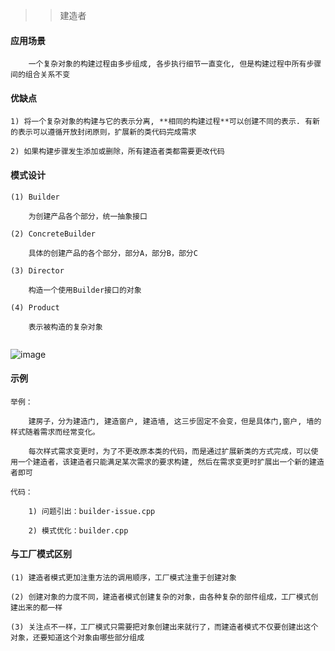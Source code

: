 >> 建造者

#### 应用场景

```
    一个复杂对象的构建过程由多步组成, 各步执行细节一直变化, 但是构建过程中所有步骤间的组合关系不变
```

#### 优缺点

    1) 将一个复杂对象的构建与它的表示分离, **相同的构建过程**可以创建不同的表示. 有新的表示可以遵循开放封闭原则，扩展新的类代码完成需求
    
    2) 如果构建步骤发生添加或删除，所有建造者类都需要更改代码

#### 模式设计

```
(1) Builder

    为创建产品各个部分，统一抽象接口
    
(2) ConcreteBuilder

    具体的创建产品的各个部分，部分A，部分B，部分C
    
(3) Director

    构造一个使用Builder接口的对象
    
(4) Product

    表示被构造的复杂对象
    
```

![image](https://user-images.githubusercontent.com/42632290/233775023-33f37456-b97e-4bb0-9efe-db22913eba3a.png)

#### 示例

```
举例：

    建房子，分为建造门, 建造窗户, 建造墙, 这三步固定不会变，但是具体门,窗户, 墙的样式随着需求而经常变化。

    每次样式需求变更时，为了不更改原本类的代码，而是通过扩展新类的方式完成，可以使用一个建造者，该建造者只能满足某次需求的要求构建, 然后在需求变更时扩展出一个新的建造者即可

代码：

    1) 问题引出：builder-issue.cpp
    
    2) 模式优化：builder.cpp
```

#### 与工厂模式区别

```
(1) 建造者模式更加注重方法的调用顺序，工厂模式注重于创建对象

(2) 创建对象的力度不同，建造者模式创建复杂的对象，由各种复杂的部件组成，工厂模式创建出来的都一样

(3) 关注点不一样，工厂模式只需要把对象创建出来就行了，而建造者模式不仅要创建出这个对象，还要知道这个对象由哪些部分组成
```



